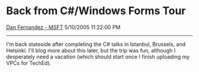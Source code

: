 <div id="page">

# Back from C\#/Windows Forms Tour

[Dan Fernandez -
MSFT](https://social.msdn.microsoft.com/profile/Dan%20Fernandez%20-%20MSFT)
5/10/2005 11:22:00 PM

-----

<div id="content">

I'm back stateside after completing the C\# talks in Istanbul, Brussels,
and Helsinki. I'll blog more about this later, but the trip was fun,
although I desperately need a vacation (which should start once I finish
uploading my VPCs for TechEd).

 

 

</div>

</div>

